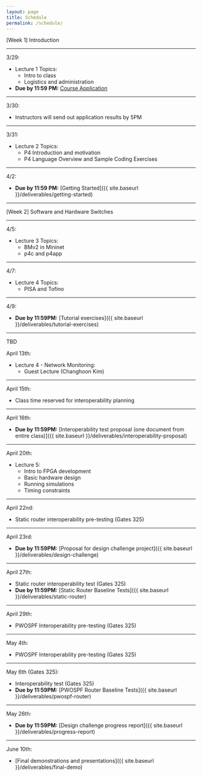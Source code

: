 ```yaml
---
layout: page
title: Schedule
permalink: /schedule/
---
```


[Week 1] Introduction

---

3/29:
* Lecture 1 Topics:
    * Intro to class
    * Logistics and administration
* **Due by 11:59 PM:** [Course Application](https://docs.google.com/forms/d/1evWweqRZRIBPiKKT9XZBgMipggjUjXx2QsqYZxBKcQg) 

---

3/30:
* Instructors will send out application results by 5PM

---

3/31:
* Lecture 2 Topics:
    * P4 Introduction and motivation
    * P4 Language Overview and Sample Coding Exercises
---

4/2:
* **Due by 11:59 PM:** [Getting Started]({{ site.baseurl }}/deliverables/getting-started)

---

[Week 2] Software and Hardware Switches

---

4/5:
* Lecture 3 Topics:
    * BMv2 in Mininet
    * p4c and p4app

---

4/7:
* Lecture 4 Topics:
    * PISA and Tofino

---

4/9:
* **Due by 11:59PM:** [Tutorial exercises]({{ site.baseurl }}/deliverables/tutorial-exercises)

---

TBD

April 13th:
* Lecture 4 - Network Monitoring:
    * Guest Lecture (Changhoon Kim)

---

April 15th:
* Class time reserved for interoperability planning

---

April 16th:
* **Due by 11:59PM:** [Interoperability test proposal (one document from entire class)]({{ site.baseurl }}/deliverables/interoperability-proposal)

---

April 20th:
* Lecture 5:
    * Intro to FPGA development
    * Basic hardware design
    * Running simulations
    * Timing constraints

---

April 22nd:
* Static router interoperability pre-testing (Gates 325)

---

April 23rd:
* **Due by 11:59PM:** [Proposal for design challenge project]({{ site.baseurl }}/deliverables/design-challenge)

---

April 27th:
* Static router interoperability test (Gates 325)
* **Due by 11:59PM:** [Static Router Baseline Tests]({{ site.baseurl }}/deliverables/static-router)

---

April 29th:
* PWOSPF Interoperability pre-testing (Gates 325)

---

May 4th:
* PWOSPF Interoperability pre-testing (Gates 325)

---

May 6th (Gates 325):
* Interoperability test (Gates 325)
* **Due by 11:59PM:** [PWOSPF Router Baseline Tests]({{ site.baseurl }}/deliverables/pwospf-router)

---

May 26th:
* **Due by 11:59PM:** [Design challenge progress report]({{ site.baseurl }}/deliverables/progress-report)

---

June 10th:
* [Final demonstrations and presentations]({{ site.baseurl }}/deliverables/final-demo)



